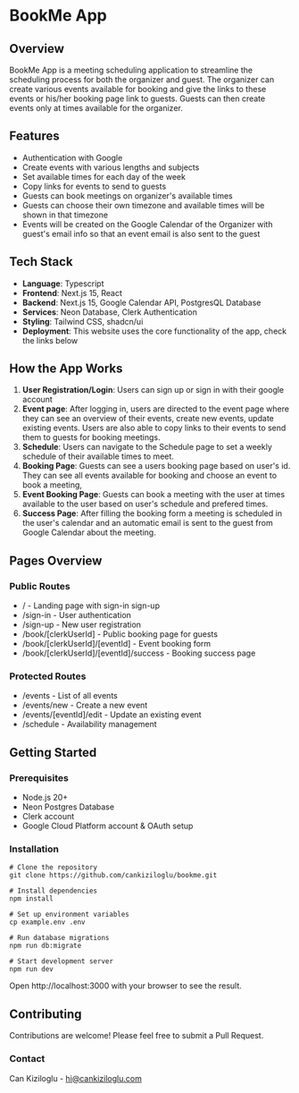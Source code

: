 # BookMe App

## Overview

BookMe App is a meeting scheduling application to streamline the scheduling process for both the organizer and guest. The organizer can create various events available for booking and give the links to these events or his/her booking page link to guests. Guests can then create events only at times available for the organizer.

## Features

- Authentication with Google
- Create events with various lengths and subjects
- Set available times for each day of the week
- Copy links for events to send to guests
- Guests can book meetings on organizer's available times
- Guests can choose their own timezone and available times will be shown in that timezone
- Events will be created on the Google Calendar of the Organizer with guest's email info so that an event email is also sent to the guest

## Tech Stack

- **Language**: Typescript
- **Frontend**: Next.js 15, React
- **Backend**: Next.js 15, Google Calendar API, PostgresQL Database
- **Services**: Neon Database, Clerk Authentication
- **Styling**: Tailwind CSS, shadcn/ui
- **Deployment**: This website uses the core functionality of the app, check the links below

## How the App Works

1. **User Registration/Login**: Users can sign up or sign in with their google account
2. **Event page**: After logging in, users are directed to the event page where they can see an overview of their events, create new events, update existing events. Users are also able to copy links to their events to send them to guests for booking meetings.
3. **Schedule**: Users can navigate to the Schedule page to set a weekly schedule of their available times to meet.
4. **Booking Page**: Guests can see a users booking page based on user's id. They can see all events available for booking and choose an event to book a meeting,
5. **Event Booking Page**: Guests can book a meeting with the user at times available to the user based on user's schedule and prefered times.
6. **Success Page**: After filling the booking form a meeting is scheduled in the user's calendar and an automatic email is sent to the guest from Google Calendar about the meeting.

## Pages Overview

### Public Routes

- / - Landing page with sign-in sign-up
- /sign-in - User authentication
- /sign-up - New user registration
- /book/[clerkUserId] - Public booking page for guests
- /book/[clerkUserId]/[eventId] - Event booking form
- /book/[clerkUserId]/[eventId]/success - Booking success page

### Protected Routes

- /events - List of all events
- /events/new - Create a new event
- /events/[eventId]/edit - Update an existing event
- /schedule - Availability management

## Getting Started

### Prerequisites

- Node.js 20+
- Neon Postgres Database
- Clerk account
- Google Cloud Platform account & OAuth setup

### Installation

```
# Clone the repository
git clone https://github.com/cankiziloglu/bookme.git

# Install dependencies
npm install

# Set up environment variables
cp example.env .env

# Run database migrations
npm run db:migrate

# Start development server
npm run dev
```

Open http://localhost:3000 with your browser to see the result.

## Contributing

Contributions are welcome! Please feel free to submit a Pull Request.

### Contact

Can Kiziloglu - hi@cankiziloglu.com

